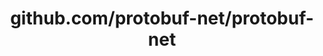 ---
layout: post
title: github.com/protobuf-net/protobuf-net
categories: link
tags: [انگلیسی, برنامه‌نویسی]
---